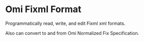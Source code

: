 ﻿# Omi Fixml Format

Programmatically read, write, and edit Fixml xml formats.  

Also can convert to and from Omi Normalized Fix Specification.
